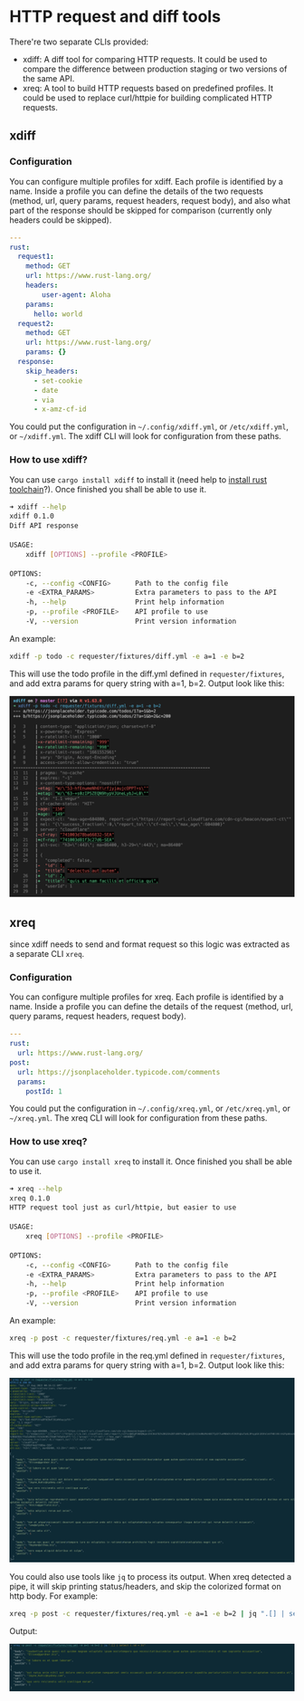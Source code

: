 # HTTP request and diff tools

There're two separate CLIs provided:

- xdiff: A diff tool for comparing HTTP requests. It could be used to compare the difference between production staging or two versions of the same API.
- xreq: A tool to build HTTP requests based on predefined profiles. It could be used to replace curl/httpie for building complicated HTTP requests.

## xdiff

### Configuration

You can configure multiple profiles for xdiff. Each profile is identified by a name. Inside a profile you can define the details of the two requests (method, url, query params, request headers, request body), and also what part of the response should be skipped for comparison (currently only headers could be skipped).

```yaml
---
rust:
  request1:
    method: GET
    url: https://www.rust-lang.org/
    headers:
        user-agent: Aloha
    params:
      hello: world
  request2:
    method: GET
    url: https://www.rust-lang.org/
    params: {}
  response:
    skip_headers:
      - set-cookie
      - date
      - via
      - x-amz-cf-id
```

You could put the configuration in `~/.config/xdiff.yml`, or `/etc/xdiff.yml`, or `~/xdiff.yml`. The xdiff CLI will look for configuration from these paths.

### How to use xdiff?

You can use `cargo install xdiff` to install it (need help to [install rust toolchain](https://rustup.rs/)?). Once finished you shall be able to use it.

```bash
➜ xdiff --help
xdiff 0.1.0
Diff API response

USAGE:
    xdiff [OPTIONS] --profile <PROFILE>

OPTIONS:
    -c, --config <CONFIG>      Path to the config file
    -e <EXTRA_PARAMS>          Extra parameters to pass to the API
    -h, --help                 Print help information
    -p, --profile <PROFILE>    API profile to use
    -V, --version              Print version information
```

An example:

```bash
xdiff -p todo -c requester/fixtures/diff.yml -e a=1 -e b=2
```

This will use the todo profile in the diff.yml defined in `requester/fixtures`, and add extra params for query string with a=1, b=2. Output look like this:

![screenshot](docs/images/screenshot1.png)

## xreq

since xdiff needs to send and format request so this logic was extracted as a separate CLI `xreq`.

### Configuration

You can configure multiple profiles for xreq. Each profile is identified by a name. Inside a profile you can define the details of the request (method, url, query params, request headers, request body).

```yaml
---
rust:
  url: https://www.rust-lang.org/
post:
  url: https://jsonplaceholder.typicode.com/comments
  params:
    postId: 1
```

You could put the configuration in `~/.config/xreq.yml`, or `/etc/xreq.yml`, or `~/xreq.yml`. The xreq CLI will look for configuration from these paths.

### How to use xreq?

You can use `cargo install xreq` to install it. Once finished you shall be able to use it.

```bash
➜ xreq --help
xreq 0.1.0
HTTP request tool just as curl/httpie, but easier to use

USAGE:
    xreq [OPTIONS] --profile <PROFILE>

OPTIONS:
    -c, --config <CONFIG>      Path to the config file
    -e <EXTRA_PARAMS>          Extra parameters to pass to the API
    -h, --help                 Print help information
    -p, --profile <PROFILE>    API profile to use
    -V, --version              Print version information
```

An example:

```bash
xreq -p post -c requester/fixtures/req.yml -e a=1 -e b=2
```

This will use the todo profile in the req.yml defined in `requester/fixtures`, and add extra params for query string with a=1, b=2. Output look like this:

![screenshot](docs/images/screenshot2.png)

You could also use tools like `jq` to process its output. When xreq detected a pipe, it will skip printing status/headers, and skip the colorized format on http body. For example:

```bash
xreq -p post -c requester/fixtures/req.yml -e a=1 -e b=2 | jq ".[] | select (.id < 3)"
```

Output:

![screenshot](docs/images/screenshot3.png)
